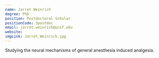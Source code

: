```yaml
---
name: Jarret Weinrich
degree: PhD
position: Postdoctoral Scholar
positionCode: 3postdoc
email: jarret.weinrich@ucsf.edu
website:
imgLink: Jarret_Weinrich.jpg
---
```

Studying the neural mechanisms of general anesthesia induced analgesia.